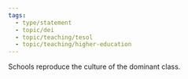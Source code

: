 ```yaml
---
tags:
  - type/statement
  - topic/dei
  - topic/teaching/tesol
  - topic/teaching/higher-education
---
```


Schools reproduce the culture of the dominant class.